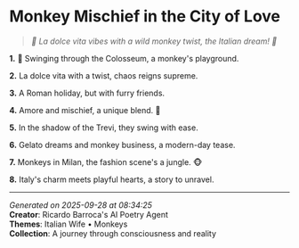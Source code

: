 # Monkey Mischief in the City of Love

> *🐒 La dolce vita vibes with a wild monkey twist, the Italian dream! 🍕*

**1.** 🐒 Swinging through the Colosseum, a monkey's playground.


**2.** La dolce vita with a twist, chaos reigns supreme.


**3.** A Roman holiday, but with furry friends.


**4.** Amore and mischief, a unique blend. 💑


**5.** In the shadow of the Trevi, they swing with ease.


**6.** Gelato dreams and monkey business, a modern-day tease.


**7.** Monkeys in Milan, the fashion scene's a jungle. 🐵


**8.** Italy's charm meets playful hearts, a story to unravel.



---

*Generated on 2025-09-28 at 08:34:25*  
**Creator**: Ricardo Barroca's AI Poetry Agent  
**Themes**: Italian Wife • Monkeys  
**Collection**: A journey through consciousness and reality